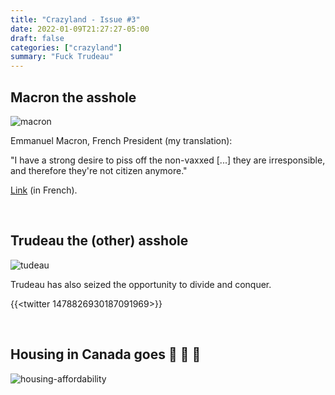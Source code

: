 ```yaml
---
title: "Crazyland - Issue #3"
date: 2022-01-09T21:27:27-05:00
draft: false
categories: ["crazyland"]
summary: "Fuck Trudeau"
---
```


## Macron the asshole

![macron](/images/macron.png)

Emmanuel Macron, French President (my translation):

"I have a strong desire to piss off the non-vaxxed [...] they are irresponsible, and therefore they're not citizen anymore."

[Link](https://www.francetvinfo.fr/sante/maladie/coronavirus/un-irresponsable-n-est-plus-un-citoyen-cette-autre-phrase-de-macron-sur-les-non-vaccines-qui-choque_4905037.html) (in French).

<br/>

## Trudeau the (other) asshole

![tudeau](/images/trudeau.png)

Trudeau has also seized the opportunity to divide and conquer.

{{<twitter 1478826930187091969>}}

<br/>

## Housing in Canada goes :rocket: :rocket: :rocket:

![housing-affordability](/images/housing_affordability.png)